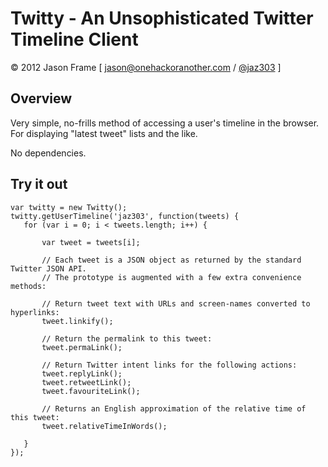 # Twitty - An Unsophisticated Twitter Timeline Client

&copy; 2012 Jason Frame [ [jason@onehackoranother.com](mailto:jason@onehackoranother.com) / [@jaz303](http://twitter.com/jaz303) ]

## Overview

Very simple, no-frills method of accessing a user's timeline in the browser. For displaying "latest tweet"
lists and the like.

No dependencies.

## Try it out

    var twitty = new Twitty();
    twitty.getUserTimeline('jaz303', function(tweets) {
       for (var i = 0; i < tweets.length; i++) {
           
           var tweet = tweets[i];
           
           // Each tweet is a JSON object as returned by the standard Twitter JSON API.
           // The prototype is augmented with a few extra convenience methods:
           
           // Return tweet text with URLs and screen-names converted to hyperlinks:
           tweet.linkify();
           
           // Return the permalink to this tweet:
           tweet.permaLink();
           
           // Return Twitter intent links for the following actions:
           tweet.replyLink();
           tweet.retweetLink();
           tweet.favouriteLink();
           
           // Returns an English approximation of the relative time of this tweet:
           tweet.relativeTimeInWords();
           
       } 
    });
    

